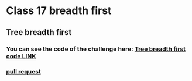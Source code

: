 # Class 17  breadth first

## Tree breadth first


### You can see the code of the challenge here: [Tree breadth first code LINK](./Tree/breadth-first/breadth-first.js)



### [ pull request ](https://github.com/Mohammad-Aljamal/data-structures-and-algorithms/pull/33)




